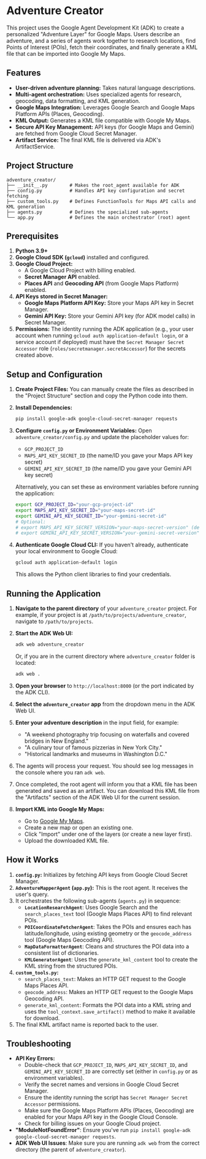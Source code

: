 # Adventure Creator

This project uses the Google Agent Development Kit (ADK) to create a personalized "Adventure Layer" for Google Maps.
Users describe an adventure, and a series of agents work together to research locations, find Points of Interest (POIs),
fetch their coordinates, and finally generate a KML file that can be imported into Google My Maps.

## Features

-   **User-driven adventure planning:** Takes natural language descriptions.
-   **Multi-agent orchestration:** Uses specialized agents for research, geocoding, data formatting, and KML generation.
-   **Google Maps Integration:** Leverages Google Search and Google Maps Platform APIs (Places, Geocoding).
-   **KML Output:** Generates a KML file compatible with Google My Maps.
-   **Secure API Key Management:** API keys (for Google Maps and Gemini) are fetched from Google Cloud Secret Manager.
-   **Artifact Service:** The final KML file is delivered via ADK's ArtifactService.

## Project Structure

```
adventure_creator/
├── __init__.py        # Makes the root_agent available for ADK
├── config.py          # Handles API key configuration and secret fetching
├── custom_tools.py    # Defines FunctionTools for Maps API calls and KML generation
├── agents.py          # Defines the specialized sub-agents
└── app.py             # Defines the main orchestrator (root) agent
```

## Prerequisites

1.  **Python 3.9+**
2.  **Google Cloud SDK (`gcloud`)** installed and configured.
3.  **Google Cloud Project:**
    *   A Google Cloud Project with billing enabled.
    *   **Secret Manager API** enabled.
    *   **Places API** and **Geocoding API** (from Google Maps Platform) enabled.
4.  **API Keys stored in Secret Manager:**
    *   **Google Maps Platform API Key:** Store your Maps API key in Secret Manager.
    *   **Gemini API Key:** Store your Gemini API key (for ADK model calls) in Secret Manager.
5.  **Permissions:** The identity running the ADK application (e.g., your user account when running `gcloud auth application-default login`, or a service account if deployed) must have the `Secret Manager Secret Accessor` role (`roles/secretmanager.secretAccessor`) for the secrets created above.

## Setup and Configuration

1.  **Create Project Files:**
    You can manually create the files as described in the "Project Structure" section and copy the Python code into them.

2.  **Install Dependencies:**
    ```bash
    pip install google-adk google-cloud-secret-manager requests
    ```

3.  **Configure `config.py` or Environment Variables:**
    Open `adventure_creator/config.py` and update the placeholder values for:
    *   `GCP_PROJECT_ID`
    *   `MAPS_API_KEY_SECRET_ID` (the name/ID you gave your Maps API key secret)
    *   `GEMINI_API_KEY_SECRET_ID` (the name/ID you gave your Gemini API key secret)

    Alternatively, you can set these as environment variables before running the application:
    ```bash
    export GCP_PROJECT_ID="your-gcp-project-id"
    export MAPS_API_KEY_SECRET_ID="your-maps-secret-id"
    export GEMINI_API_KEY_SECRET_ID="your-gemini-secret-id"
    # Optional:
    # export MAPS_API_KEY_SECRET_VERSION="your-maps-secret-version" (defaults to "latest")
    # export GEMINI_API_KEY_SECRET_VERSION="your-gemini-secret-version" (defaults to "latest")
    ```

4.  **Authenticate Google Cloud CLI:**
    If you haven't already, authenticate your local environment to Google Cloud:
    ```bash
    gcloud auth application-default login
    ```
    This allows the Python client libraries to find your credentials.

## Running the Application

1.  **Navigate to the parent directory** of your `adventure_creator` project.
    For example, if your project is at `/path/to/projects/adventure_creator`, navigate to `/path/to/projects`.

2.  **Start the ADK Web UI:**
    ```bash
    adk web adventure_creator
    ```
    Or, if you are in the current directory where `adventure_creator` folder is located:
    ```bash
    adk web .
    ```


3.  **Open your browser** to `http://localhost:8000` (or the port indicated by the ADK CLI).

4.  **Select the `adventure_creator` app** from the dropdown menu in the ADK Web UI.

5.  **Enter your adventure description** in the input field, for example:
    *   "A weekend photography trip focusing on waterfalls and covered bridges in New England."
    *   "A culinary tour of famous pizzerias in New York City."
    *   "Historical landmarks and museums in Washington D.C."

6.  The agents will process your request. You should see log messages in the console where you ran `adk web`.

7.  Once completed, the root agent will inform you that a KML file has been generated and saved as an artifact. You can download this KML file from the "Artifacts" section of the ADK Web UI for the current session.

8.  **Import KML into Google My Maps:**
    *   Go to [Google My Maps](https://www.google.com/mymaps).
    *   Create a new map or open an existing one.
    *   Click "Import" under one of the layers (or create a new layer first).
    *   Upload the downloaded KML file.

## How it Works

1.  **`config.py`:** Initializes by fetching API keys from Google Cloud Secret Manager.
2.  **`AdventureMapperAgent` (`app.py`):** This is the root agent. It receives the user's query.
3.  It orchestrates the following sub-agents (`agents.py`) in sequence:
    *   **`LocationResearchAgent`**: Uses Google Search and the `search_places_text` tool (Google Maps Places API) to find relevant POIs.
    *   **`POICoordinateFetcherAgent`**: Takes the POIs and ensures each has latitude/longitude, using existing geometry or the `geocode_address` tool (Google Maps Geocoding API).
    *   **`MapDataFormatterAgent`**: Cleans and structures the POI data into a consistent list of dictionaries.
    *   **`KMLGeneratorAgent`**: Uses the `generate_kml_content` tool to create the KML string from the structured POIs.
4.  **`custom_tools.py`:**
    *   `search_places_text`: Makes an HTTP GET request to the Google Maps Places API.
    *   `geocode_address`: Makes an HTTP GET request to the Google Maps Geocoding API.
    *   `generate_kml_content`: Formats the POI data into a KML string and uses the `tool_context.save_artifact()` method to make it available for download.
5.  The final KML artifact name is reported back to the user.

## Troubleshooting

*   **API Key Errors:**
    *   Double-check that `GCP_PROJECT_ID`, `MAPS_API_KEY_SECRET_ID`, and `GEMINI_API_KEY_SECRET_ID` are correctly set (either in `config.py` or as environment variables).
    *   Verify the secret names and versions in Google Cloud Secret Manager.
    *   Ensure the identity running the script has `Secret Manager Secret Accessor` permissions.
    *   Make sure the Google Maps Platform APIs (Places, Geocoding) are enabled for your Maps API key in the Google Cloud Console.
    *   Check for billing issues on your Google Cloud project.
*   **"ModuleNotFoundError"**: Ensure you've run `pip install google-adk google-cloud-secret-manager requests`.
*   **ADK Web UI Issues**: Make sure you are running `adk web` from the correct directory (the parent of `adventure_creator`).

